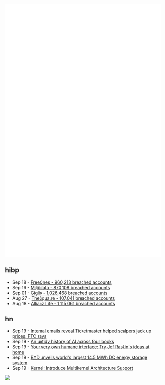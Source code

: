 ![Metrics](https://raw.githubusercontent.com/phixion/phixion/master/metrics.svg)

## hibp

<!--
for https://github.com/phixion/phixion/blob/main/.github/workflows/feeds.yml
-->
<!--START_SECTION:haveibeenpwnd-->
- Sep 18 - [FreeOnes - 960,213 breached accounts](https://haveibeenpwned.com/Breach/FreeOnes)
- Sep 16 - [Miljödata - 870,108 breached accounts](https://haveibeenpwned.com/Breach/Miljodata)
- Sep 01 - [Giglio - 1,026,468 breached accounts](https://haveibeenpwned.com/Breach/Giglio)
- Aug 27 - [TheSqua.re - 107,041 breached accounts](https://haveibeenpwned.com/Breach/TheSquare)
- Aug 18 - [Allianz Life - 1,115,061 breached accounts](https://haveibeenpwned.com/Breach/AllianzLife)
<!--END_SECTION:haveibeenpwnd-->

## hn

<!--
for https://github.com/phixion/phixion/blob/main/.github/workflows/feeds.yml
-->
<!--START_SECTION:hn-->
- Sep 19 - [Internal emails reveal Ticketmaster helped scalpers jack up prices, FTC says](https://arstechnica.com/tech-policy/2025/09/ticketmaster-intentionally-screwed-fans-out-of-billions-ftc-lawsuit-says/)
- Sep 19 - [An untidy history of AI across four books](https://hedgehogreview.com/issues/lessons-of-babel/articles/perplexity)
- Sep 19 - [Your very own humane interface: Try Jef Raskin's ideas at home](https://arstechnica.com/gadgets/2025/09/your-very-own-humane-interface-try-jef-raskins-ideas-at-home/)
- Sep 19 - [BYD unveils world's largest 14.5 MWh DC energy storage system](https://www.ess-news.com/2025/09/19/byd-unveils-worlds-largest-14-5-mwh-dc-energy-storage-system/)
- Sep 19 - [Kernel: Introduce Multikernel Architecture Support](https://lwn.net/ml/all/20250918222607.186488-1-xiyou.wangcong@gmail.com/)
<!--END_SECTION:hn-->

<!--
for https://yhype.me
-->
![](https://hit.yhype.me/github/profile?user_id=13013670)

